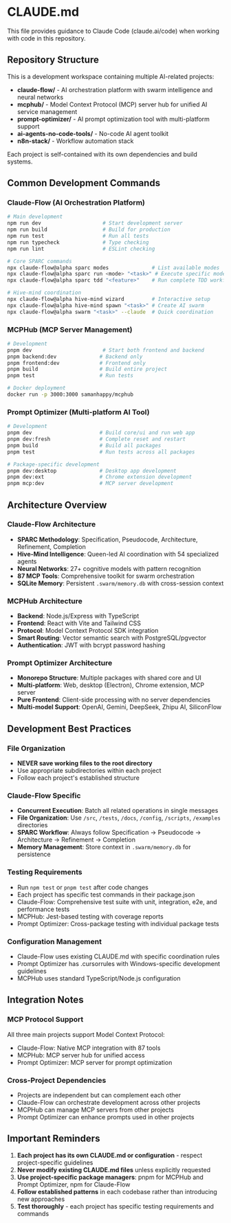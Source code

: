 # CLAUDE.md

This file provides guidance to Claude Code (claude.ai/code) when working with code in this repository.

## Repository Structure

This is a development workspace containing multiple AI-related projects:

- **claude-flow/** - AI orchestration platform with swarm intelligence and neural networks
- **mcphub/** - Model Context Protocol (MCP) server hub for unified AI service management
- **prompt-optimizer/** - AI prompt optimization tool with multi-platform support
- **ai-agents-no-code-tools/** - No-code AI agent toolkit
- **n8n-stack/** - Workflow automation stack

Each project is self-contained with its own dependencies and build systems.

## Common Development Commands

### Claude-Flow (AI Orchestration Platform)
```bash
# Main development
npm run dev                    # Start development server
npm run build                  # Build for production
npm run test                   # Run all tests
npm run typecheck              # Type checking
npm run lint                   # ESLint checking

# Core SPARC commands
npx claude-flow@alpha sparc modes              # List available modes
npx claude-flow@alpha sparc run <mode> "<task>" # Execute specific mode
npx claude-flow@alpha sparc tdd "<feature>"    # Run complete TDD workflow

# Hive-mind coordination
npx claude-flow@alpha hive-mind wizard         # Interactive setup
npx claude-flow@alpha hive-mind spawn "<task>" # Create AI swarm
npx claude-flow@alpha swarm "<task>" --claude  # Quick coordination
```

### MCPHub (MCP Server Management)
```bash
# Development
pnpm dev                       # Start both frontend and backend
pnpm backend:dev              # Backend only
pnpm frontend:dev             # Frontend only
pnpm build                    # Build entire project
pnpm test                     # Run tests

# Docker deployment
docker run -p 3000:3000 samanhappy/mcphub
```

### Prompt Optimizer (Multi-platform AI Tool)
```bash
# Development
pnpm dev                      # Build core/ui and run web app
pnpm dev:fresh                # Complete reset and restart
pnpm build                    # Build all packages
pnpm test                     # Run tests across all packages

# Package-specific development
pnpm dev:desktop              # Desktop app development
pnpm dev:ext                  # Chrome extension development
pnpm mcp:dev                  # MCP server development
```

## Architecture Overview

### Claude-Flow Architecture
- **SPARC Methodology**: Specification, Pseudocode, Architecture, Refinement, Completion
- **Hive-Mind Intelligence**: Queen-led AI coordination with 54 specialized agents
- **Neural Networks**: 27+ cognitive models with pattern recognition
- **87 MCP Tools**: Comprehensive toolkit for swarm orchestration
- **SQLite Memory**: Persistent `.swarm/memory.db` with cross-session context

### MCPHub Architecture
- **Backend**: Node.js/Express with TypeScript
- **Frontend**: React with Vite and Tailwind CSS
- **Protocol**: Model Context Protocol SDK integration
- **Smart Routing**: Vector semantic search with PostgreSQL/pgvector
- **Authentication**: JWT with bcrypt password hashing

### Prompt Optimizer Architecture
- **Monorepo Structure**: Multiple packages with shared core and UI
- **Multi-platform**: Web, desktop (Electron), Chrome extension, MCP server
- **Pure Frontend**: Client-side processing with no server dependencies
- **Multi-model Support**: OpenAI, Gemini, DeepSeek, Zhipu AI, SiliconFlow

## Development Best Practices

### File Organization
- **NEVER save working files to the root directory**
- Use appropriate subdirectories within each project
- Follow each project's established structure

### Claude-Flow Specific
- **Concurrent Execution**: Batch all related operations in single messages
- **File Organization**: Use `/src`, `/tests`, `/docs`, `/config`, `/scripts`, `/examples` directories
- **SPARC Workflow**: Always follow Specification → Pseudocode → Architecture → Refinement → Completion
- **Memory Management**: Store context in `.swarm/memory.db` for persistence

### Testing Requirements
- Run `npm test` or `pnpm test` after code changes
- Each project has specific test commands in their package.json
- Claude-Flow: Comprehensive test suite with unit, integration, e2e, and performance tests
- MCPHub: Jest-based testing with coverage reports
- Prompt Optimizer: Cross-package testing with individual package tests

### Configuration Management
- Claude-Flow uses existing CLAUDE.md with specific coordination rules
- Prompt Optimizer has .cursorrules with Windows-specific development guidelines
- MCPHub uses standard TypeScript/Node.js configuration

## Integration Notes

### MCP Protocol Support
All three main projects support Model Context Protocol:
- Claude-Flow: Native MCP integration with 87 tools
- MCPHub: MCP server hub for unified access
- Prompt Optimizer: MCP server for prompt optimization

### Cross-Project Dependencies
- Projects are independent but can complement each other
- Claude-Flow can orchestrate development across other projects
- MCPHub can manage MCP servers from other projects
- Prompt Optimizer can enhance prompts used in other projects

## Important Reminders

1. **Each project has its own CLAUDE.md or configuration** - respect project-specific guidelines
2. **Never modify existing CLAUDE.md files** unless explicitly requested
3. **Use project-specific package managers**: pnpm for MCPHub and Prompt Optimizer, npm for Claude-Flow
4. **Follow established patterns** in each codebase rather than introducing new approaches
5. **Test thoroughly** - each project has specific testing requirements and commands